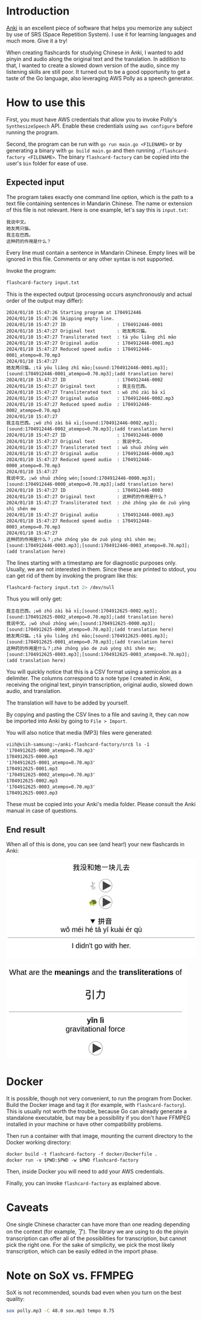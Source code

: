 # Introduction

[Anki](https://apps.ankiweb.net/) is an excellent piece of software that helps you memorize any subject by use of SRS (Space Repetition System). I use it for learning languages and much more. Give it a try!

When creating flashcards for studying Chinese in Anki, I wanted to add pinyin and audio along the original text and the translation. In addition to that, I wanted to create a slowed down version of the audio, since my listening skills are still poor. It turned out to be a good opportunity to get a taste of the Go language, also leveraging AWS Polly as a speech generator.

# How to use this

First, you must have AWS credentials that allow you to invoke Polly's `SynthesizeSpeech` API. Enable these credentials using `aws configure` before running the program.

Second, the program can be run with `go run main.go <FILENAME>` or by generating a binary with `go build main.go` and then running `./flashcard-factory <FILENAME>`. The binary `flashcard-factory` can be copied into the user's `bin` folder for ease of use.

## Expected input

The program takes exactly one command line option, which is the path to a text file containing sentences in Mandarin Chinese. The name or extension of this file is not relevant. Here is one example, let's say this is `input.txt`:

```
我说中文。
她友两只猫。
我主在巴西。
这种药的作用是什么？
```

Every line must contain a sentence in Mandarin Chinese. Empty lines will be ignored in this file. Comments or any other syntax is not supported.

Invoke the program:

```bash
flashcard-factory input.txt
```

This is the expected output (processing occurs asynchronously and actual order of the output may differ):

```
2024/01/10 15:47:26 Starting program at 1704912446
2024/01/10 15:47:26 Skipping empty line.
2024/01/10 15:47:27 ID                   : 1704912446-0001
2024/01/10 15:47:27 Original text        : 她友两只猫。
2024/01/10 15:47:27 Transliterated text  : tā yǒu liǎng zhǐ māo
2024/01/10 15:47:27 Original audio       : 1704912446-0001.mp3
2024/01/10 15:47:27 Reduced speed audio  : 1704912446-0001_atempo=0.70.mp3
2024/01/10 15:47:27
她友两只猫。;tā yǒu liǎng zhǐ māo;[sound:1704912446-0001.mp3];[sound:1704912446-0001_atempo=0.70.mp3];(add translation here)
2024/01/10 15:47:27 ID                   : 1704912446-0002
2024/01/10 15:47:27 Original text        : 我主在巴西。
2024/01/10 15:47:27 Transliterated text  : wǒ zhǔ zài bā xī
2024/01/10 15:47:27 Original audio       : 1704912446-0002.mp3
2024/01/10 15:47:27 Reduced speed audio  : 1704912446-0002_atempo=0.70.mp3
2024/01/10 15:47:27
我主在巴西。;wǒ zhǔ zài bā xī;[sound:1704912446-0002.mp3];[sound:1704912446-0002_atempo=0.70.mp3];(add translation here)
2024/01/10 15:47:27 ID                   : 1704912446-0000
2024/01/10 15:47:27 Original text        : 我说中文。
2024/01/10 15:47:27 Transliterated text  : wǒ shuō zhōng wén
2024/01/10 15:47:27 Original audio       : 1704912446-0000.mp3
2024/01/10 15:47:27 Reduced speed audio  : 1704912446-0000_atempo=0.70.mp3
2024/01/10 15:47:27
我说中文。;wǒ shuō zhōng wén;[sound:1704912446-0000.mp3];[sound:1704912446-0000_atempo=0.70.mp3];(add translation here)
2024/01/10 15:47:27 ID                   : 1704912446-0003
2024/01/10 15:47:27 Original text        : 这种药的作用是什么？
2024/01/10 15:47:27 Transliterated text  : zhè zhǒng yào de zuò yòng shì shén me
2024/01/10 15:47:27 Original audio       : 1704912446-0003.mp3
2024/01/10 15:47:27 Reduced speed audio  : 1704912446-0003_atempo=0.70.mp3
2024/01/10 15:47:27
这种药的作用是什么？;zhè zhǒng yào de zuò yòng shì shén me;[sound:1704912446-0003.mp3];[sound:1704912446-0003_atempo=0.70.mp3];(add translation here)
```

The lines starting with a timestamp are for diagnostic purposes only. Usually, we are not interested in them. Since these are printed to stdout, you can get rid of them by invoking the program like this:

```bash
flashcard-factory input.txt 2> /dev/null
```

Thus you will only get:

```
我主在巴西。;wǒ zhǔ zài bā xī;[sound:1704912625-0002.mp3];[sound:1704912625-0002_atempo=0.70.mp3];(add translation here)
我说中文。;wǒ shuō zhōng wén;[sound:1704912625-0000.mp3];[sound:1704912625-0000_atempo=0.70.mp3];(add translation here)
她友两只猫。;tā yǒu liǎng zhǐ māo;[sound:1704912625-0001.mp3];[sound:1704912625-0001_atempo=0.70.mp3];(add translation here)
这种药的作用是什么？;zhè zhǒng yào de zuò yòng shì shén me;[sound:1704912625-0003.mp3];[sound:1704912625-0003_atempo=0.70.mp3];(add translation here)
```

You will quickly notice that this is a CSV format using a semicolon as a delimiter. The columns correspond to a note type I created in Anki, receiving the original text, pinyin transcription, original audio, slowed down audio, and translation.

The translation will have to be added by yourself.

By copying and pasting the CSV lines to a file and saving it, they can now be imported into Anki by going to `File > Import`.

You will also notice that media (MP3) files were generated:

```
viih@viih-samsung:~/anki-flashcard-factory/src$ ls -1
'1704912625-0000_atempo=0.70.mp3'
1704912625-0000.mp3
'1704912625-0001_atempo=0.70.mp3'
1704912625-0001.mp3
'1704912625-0002_atempo=0.70.mp3'
1704912625-0002.mp3
'1704912625-0003_atempo=0.70.mp3'
1704912625-0003.mp3
```

These must be copied into your Anki's media folder. Please consult the Anki manual in case of questions.

## End result

When all of this is done, you can see (and hear!) your new flashcards in Anki:

![Illustration of the final result (1)](/demo-1.png)

![Illustration of the final result (2)](/demo-2.png)

# Docker

It is possible, though not very convenient, to run the program from Docker. Build the Docker image and tag it (for example, with `flashcard-factory`). This is usually not worth the trouble, because Go can already generate a standalone executable, but may be a possibility if you don't have FFMPEG installed in your machine or have other compatibility problems.

Then run a container with that image, mounting the current directory to the Docker working directory:

```
docker build -t flashcard-factory -f docker/Dockerfile .
docker run -v $PWD:$PWD -w $PWD flashcard-factory
```

Then, inside Docker you will need to add your AWS credentials.

Finally, you can invoke `flashcard-factory` as explained above.

# Caveats

One single Chinese character can have more than one reading depending on the context (for example, 了). The library we are using to do the pinyin transcription can offer all of the possibilities for transcription, but cannot pick the right one. For the sake of simplicity, we pick the most likely transcription, which can be easily edited in the import phase.

# Note on SoX vs. FFMPEG

SoX is not recommended, sounds bad even when you turn on the best quality:

```bash
sox polly.mp3 -C 48.0 sox.mp3 tempo 0.75
```
